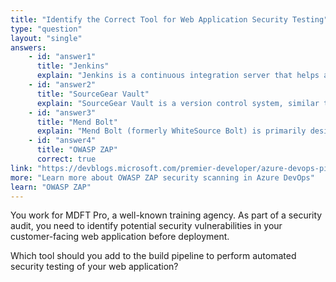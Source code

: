 ```yaml
---
title: "Identify the Correct Tool for Web Application Security Testing"
type: "question"
layout: "single"
answers:
    - id: "answer1"
      title: "Jenkins"
      explain: "Jenkins is a continuous integration server that helps automate the building, testing, and deployment of software. While it's a valuable DevOps tool, it doesn't specifically provide security vulnerability scanning capabilities for web applications."
    - id: "answer2"
      title: "SourceGear Vault"
      explain: "SourceGear Vault is a version control system, similar to Git. It tracks changes to code but doesn't provide security vulnerability scanning for web applications."
    - id: "answer3"
      title: "Mend Bolt"
      explain: "Mend Bolt (formerly WhiteSource Bolt) is primarily designed for detecting open source components and their vulnerabilities within your codebase. While it does identify security vulnerabilities in open source dependencies, it's not specialized in testing the security of your web application's own code and functionality."
    - id: "answer4"
      title: "OWASP ZAP"
      correct: true
link: "https://devblogs.microsoft.com/premier-developer/azure-devops-pipelines-leveraging-owasp-zap-in-the-release-pipeline/"
more: "Learn more about OWASP ZAP security scanning in Azure DevOps"
learn: "OWASP ZAP"
---
```


You work for MDFT Pro, a well-known training agency. As part of a security audit, you need to identify potential security vulnerabilities in your customer-facing web application before deployment.

Which tool should you add to the build pipeline to perform automated security testing of your web application?

